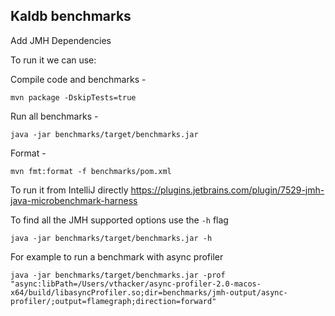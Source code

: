 Kaldb benchmarks
---------------

Add JMH Dependencies

To run it we can use:

Compile code and benchmarks - 
```
mvn package -DskipTests=true
```

Run all benchmarks - 
```
java -jar benchmarks/target/benchmarks.jar
```

Format - 
```
mvn fmt:format -f benchmarks/pom.xml
```

To run it from IntelliJ directly https://plugins.jetbrains.com/plugin/7529-jmh-java-microbenchmark-harness

To find all the JMH supported options use the `-h` flag
```
java -jar benchmarks/target/benchmarks.jar -h
```

For example to run a benchmark with async profiler

```
java -jar benchmarks/target/benchmarks.jar -prof "async:libPath=/Users/vthacker/async-profiler-2.0-macos-x64/build/libasyncProfiler.so;dir=benchmarks/jmh-output/async-profiler/;output=flamegraph;direction=forward"
```

